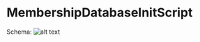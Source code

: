 # MembershipDatabaseInitScript


Schema: 
![alt text](https://github.com/lugatuic/MembershipDatabaseInitScript/blob/master/LUG%20MembershipDBSchemav1.jpg "Logo Title Text 1")
